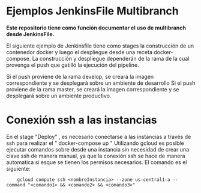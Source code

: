 **Ejemplos JenkinsFile Multibranch**
=====================

**Este repositorio tiene como función documentar el uso de multibranch desde JenkinsFile.**

El siguiente ejemplo de Jenkinsfile tiene como stages la construcción de un contenedor docker y luego el despliegue desde una receta docker-compose.
La construcción y despliegue dependerán de la rama de la cual provenga el push que gatilló la ejecución del pipeline.

Si el push proviene de la rama develop, se creará la imagen correspondiente y se desplegará sobre un ambiente de desarrollo
Si el push proviene de la rama master, se creará la imagen correspondiente y se desplegará sobre un ambiente productivo.



Conexión ssh a las instancias
============================

En el stage  "Deploy" , es necesario conectarse a las instancias a través de ssh para realizar el " docker-compose up " 
Utilizando gcloud es posible ejecutar comandos sobre desde una instancia sin necesidad de crear una clave ssh de manera manual, ya que la conexión ssh se hace de manera automatica si esque se tienen los permisos necesarios. 
El comando es el siguiente:


        gcloud compute ssh <nombreInstancia> --zone us-central1-a --command "<comando1> && <comando2> && <comando3>"